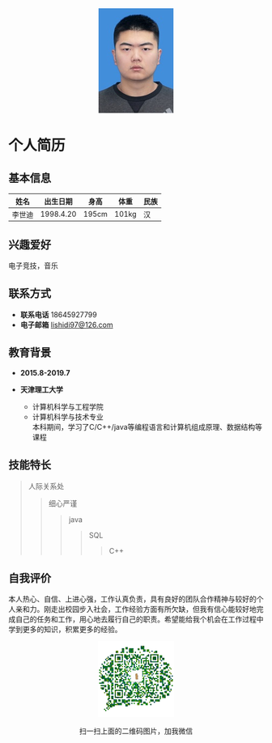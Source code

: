 <div align=center> <img src="https://github.com/Corgi97/resume/raw/master/images/微信图片_20190217125541.jpg" alt="图片加载失败时，显示这段字"/></div>

个人简历
========

## 基本信息
姓名|出生日期|身高|体重|民族  
---|---|---|---|---  
李世迪|1998.4.20|195cm|101kg|汉  
## 兴趣爱好
电子竞技，音乐

## 联系方式
- **联系电话** 18645927799
- **电子邮箱** lishidi97@126.com

## 教育背景
- **2015.8-2019.7**

- **天津理工大学** 
  * 计算机科学与工程学院  
   * 计算机科学与技术专业  
  本科期间，学习了C/C++/java等编程语言和计算机组成原理、数据结构等课程

## 技能特长
> 人际关系处
>> 细心严谨
>>> java
>>>> SQL
>>>>> C++

## 自我评价
本人热心、自信、上进心强，工作认真负责，具有良好的团队合作精神与较好的个人亲和力。刚走出校园步入社会，工作经验方面有所欠缺，但我有信心能较好地完成自己的任务和工作，用心地去履行自己的职责。希望能给我个机会在工作过程中学到更多的知识，积累更多的经验。

<div align=center> <img src="https://github.com/Corgi97/resume/raw/master/images/erweima.jpg" width="150" height="150" alt="图片加载失败时，显示这段字"/>

扫一扫上面的二维码图片，加我微信</div>
